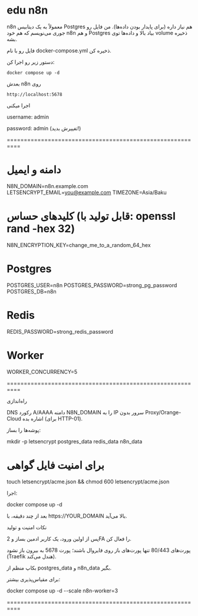 # edu n8n

n8n معمولاً به یک دیتابیس Postgres هم نیاز داره (برای پایدار بودن داده‌ها). من فایل رو جوری می‌نویسم که هم خود n8n و هم Postgres بیاد بالا و داده‌ها توی volume ذخیره بشه.

فایل رو با نام docker-compose.yml ذخیره کن.

دستور زیر رو اجرا کن:
```
docker compose up -d
```

بعدش n8n روی
```
http://localhost:5678
```
 اجرا میکنی

username: admin

password: admin (تغییرش بدید!)


==========================================================

# دامنه و ایمیل
N8N_DOMAIN=n8n.example.com
LETSENCRYPT_EMAIL=you@example.com
TIMEZONE=Asia/Baku

# کلیدهای حساس (قابل تولید با: openssl rand -hex 32)
N8N_ENCRYPTION_KEY=change_me_to_a_random_64_hex

# Postgres
POSTGRES_USER=n8n
POSTGRES_PASSWORD=strong_pg_password
POSTGRES_DB=n8n

# Redis
REDIS_PASSWORD=strong_redis_password

# Worker
WORKER_CONCURRENCY=5

==========================================================


راه‌اندازی

DNS رکورد A/AAAA دامنه N8N_DOMAIN را به IP سرور بدون Proxy/Orange-Cloud اشاره بده (برای HTTP-01).

پوشه‌ها را بساز:

mkdir -p letsencrypt postgres_data redis_data n8n_data
# برای امنیت فایل گواهی
touch letsencrypt/acme.json && chmod 600 letsencrypt/acme.json


اجرا:

docker compose up -d


بعد از چند دقیقه، با https://YOUR_DOMAIN بالا می‌آید.

نکات امنیت و تولید

پس از اولین ورود، یک کاربر ادمین بساز و 2FA را فعال کن.

پورت‌های 80/443 تنها پورت‌های باز روی فایروال باشند؛ پورت 5678 به بیرون باز نشود (Traefik هندل می‌کند).

بکاپ منظم از postgres_data و n8n_data بگیر.

برای مقیاس‌پذیری بیشتر:

docker compose up -d --scale n8n-worker=3

==========================================================
